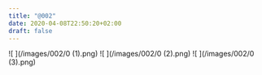 ```yaml
---
title: "@002"
date: 2020-04-08T22:50:20+02:00
draft: false
---
```


![ ](/images/002/0 (1).png)
![ ](/images/002/0 (2).png)
![ ](/images/002/0 (3).png)